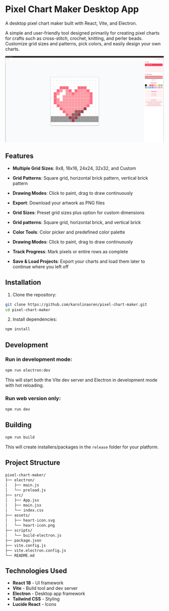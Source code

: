 # Pixel Chart Maker Desktop App

A desktop pixel chart maker built with React, Vite, and Electron.

A simple and user-friendly tool designed primarily for creating pixel charts for crafts such as cross-stitch, crochet, knitting, and perler beads. Customize grid sizes and patterns, pick colors, and easily design your own charts.

![Main Screen Screenshot](assets/screenshot.png)

## Features

- **Multiple Grid Sizes**: 8x8, 16x16, 24x24, 32x32, and Custom
- **Grid Patterns**: Square grid, horizontal brick pattern, vertical brick pattern
- **Drawing Modes**: Click to paint, drag to draw continuously
- **Export**: Download your artwork as PNG files


- **Grid Sizes**: Preset grid sizes plus option for custom dimensions
- **Grid patterns**: Square grid, horizontal brick, and vertical brick
- **Color Tools**: Color picker and predefined color palette
- **Drawing Modes**: Click to paint, drag to draw continuously
- **Track Progress**: Mark pixels or entire rows as complete
- **Save & Load Projects**: Export your charts and load them later to continue where you left off


## Installation

1. Clone the repository:
```bash
git clone https://github.com/karolinaoren/pixel-chart-maker.git
cd pixel-chart-maker
```

2. Install dependencies:
```bash
npm install
```

## Development

### Run in development mode:
```bash
npm run electron:dev
```

This will start both the Vite dev server and Electron in development mode with hot reloading.

### Run web version only:
```bash
npm run dev
```

## Building

```bash
npm run build
```

This will create installers/packages in the `release` folder for your platform.

## Project Structure

```
pixel-chart-maker/
├── electron/
│   ├── main.js          
│   └── preload.js       
├── src/
│   ├── App.jsx         
│   ├── main.jsx        
│   └── index.css        
├── assets/
│   ├── heart-icon.svg         
│   └── heart-icon.png         
├── scripts/
│   └── build-electron.js 
├── package.json
├── vite.config.js      
├── vite.electron.config.js
└── README.md
```

## Technologies Used

- **React 18** - UI framework
- **Vite** - Build tool and dev server
- **Electron** - Desktop app framework
- **Tailwind CSS** - Styling
- **Lucide React** - Icons

